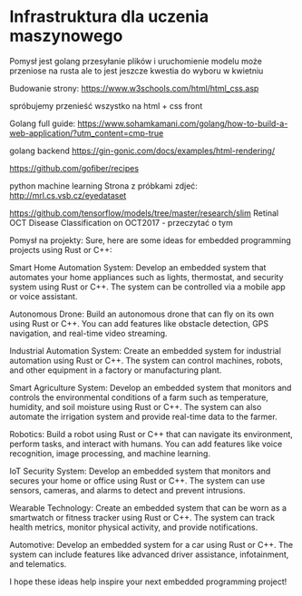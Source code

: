 # Infrastruktura dla uczenia maszynowego

Pomysł jest golang przesyłanie plików i uruchomienie modelu  może przeniose na rusta ale to jest jeszcze kwestia do wyboru w kwietniu


Budowanie strony:
https://www.w3schools.com/html/html_css.asp

spróbujemy przenieść wszystko na html + css front 

Golang full guide:
https://www.sohamkamani.com/golang/how-to-build-a-web-application/?utm_content=cmp-true



golang backend 
https://gin-gonic.com/docs/examples/html-rendering/

https://github.com/gofiber/recipes


python machine learning
Strona z próbkami zdjeć:
http://mrl.cs.vsb.cz/eyedataset 

https://github.com/tensorflow/models/tree/master/research/slim
Retinal OCT Disease Classification on OCT2017 - przeczytać o tym

Pomysł na projekty:
Sure, here are some ideas for embedded programming projects using Rust or C++:

Smart Home Automation System: Develop an embedded system that automates your home appliances such as lights, thermostat, and security system using Rust or C++. The system can be controlled via a mobile app or voice assistant.

Autonomous Drone: Build an autonomous drone that can fly on its own using Rust or C++. You can add features like obstacle detection, GPS navigation, and real-time video streaming.

Industrial Automation System: Create an embedded system for industrial automation using Rust or C++. The system can control machines, robots, and other equipment in a factory or manufacturing plant.

Smart Agriculture System: Develop an embedded system that monitors and controls the environmental conditions of a farm such as temperature, humidity, and soil moisture using Rust or C++. The system can also automate the irrigation system and provide real-time data to the farmer.

Robotics: Build a robot using Rust or C++ that can navigate its environment, perform tasks, and interact with humans. You can add features like voice recognition, image processing, and machine learning.

IoT Security System: Develop an embedded system that monitors and secures your home or office using Rust or C++. The system can use sensors, cameras, and alarms to detect and prevent intrusions.

Wearable Technology: Create an embedded system that can be worn as a smartwatch or fitness tracker using Rust or C++. The system can track health metrics, monitor physical activity, and provide notifications.

Automotive: Develop an embedded system for a car using Rust or C++. The system can include features like advanced driver assistance, infotainment, and telematics.

I hope these ideas help inspire your next embedded programming project!